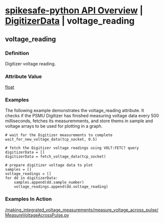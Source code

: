 # [spikesafe-python API Overview](/spikesafe_python_lib_docs/README.md) | [DigitizerData](/spikesafe_python_lib_docs/DigitizerData/README.md) | voltage_reading

## voltage_reading

### Definition
Digitizer voltage reading.

### Attribute Value
[float](https://docs.python.org/3/library/functions.html#float)   

### Examples
The following example demonstrates the voltage_reading attribute. It checks if the PSMU Digitizer has finished measuring voltage data every 500 milliseconds, fetches its measuremments, and store thems in sample and voltage arrays to be used for plotting in a graph.
```
# wait for the Digitizer measurements to complete 
wait_for_new_voltage_data(tcp_socket, 0.5)

# fetch the Digitizer voltage readings using VOLT:FETC? query
digitizerData = []
digitizerData = fetch_voltage_data(tcp_socket)

# prepare digitizer voltage data to plot
samples = []
voltage_readings = []
for dd in digitizerData:
    samples.append(dd.sample_number)
    voltage_readings.append(dd.voltage_reading)
```

### Examples In Action
[/making_integrated_voltage_measurements/measure_voltage_across_pulse/MeasureVoltageAcrossPulse.py](/making_integrated_voltage_measurements/measure_voltage_across_pulse/MeasureVoltageAcrossPulse.py)